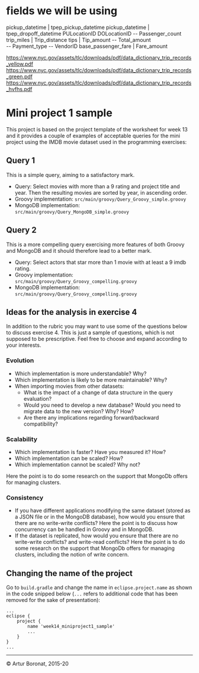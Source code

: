 # fields we will be using
pickup_datetime | tpep_pickup_datetime
pickup_datetime | tpep_dropoff_datetime
PULocationID 
DOLocationID 
-- Passenger_count 
trip_miles | Trip_distance 
tips | Tip_amount
-- Total_amount  
-- Payment_type 
-- VendorID
base_passenger_fare | Fare_amount 

https://www.nyc.gov/assets/tlc/downloads/pdf/data_dictionary_trip_records_yellow.pdf
https://www.nyc.gov/assets/tlc/downloads/pdf/data_dictionary_trip_records_green.pdf
https://www.nyc.gov/assets/tlc/downloads/pdf/data_dictionary_trip_records_hvfhs.pdf




# Mini project 1 sample

This project is based on the project template of the worksheet for week 13 and it provides a couple of examples of acceptable queries for the mini project using the IMDB movie dataset used in the programming exercises:

## Query 1

This is a simple query, aiming to a satisfactory mark.

  * Query: Select movies with more than a 9 rating and project title and year. Then the resulting movies are sorted by year, in ascending order. 
  * Groovy implementation: `src/main/groovy/Query_Groovy_simple.groovy`
  * MongoDB implementation: `src/main/groovy/Query_MongoDB_simple.groovy`

## Query 2

This is a more compelling query exercising more features of both Groovy and MongoDB and it should therefore lead to a better mark.

  * Query: Select actors that star more than 1 movie with at least a 9 imdb rating.
  * Groovy implementation: `src/main/groovy/Query_Groovy_compelling.groovy`
  * MongoDB implementation: `src/main/groovy/Query_Groovy_compelling.groovy`


## Ideas for the analysis in exercise 4

In addition to the rubric you may want to use some of the questions below to discuss exercise 4. This is just a sample of questions, which is not supposed to be prescriptive. Feel free to choose and expand according to your interests.

### Evolution

* Which implementation is more understandable? Why?
* Which implementation is likely to be more maintainable? Why?
* When importing movies from other datasets:
  * What is the impact of a change of data structure in the query evaluation?
  * Would you need to develop a new database? Would you need to migrate data to the new version? Why? How?
  * Are there any implications regarding forward/backward compatibility?

### Scalability

* Which implementation is faster? Have you measured it? How?
* Which implementation can be scaled? How? 
* Which implementation cannot be scaled? Why not?

Here the point is to do some research on the support that MongoDb offers for managing clusters.

### Consistency

* If you have different applications modifying the same dataset (stored as a JSON file or in the MongoDB database), how would you ensure that there are no write-write conflicts? Here the point is to discuss how concurrency can be handled in Groovy and in MongoDB.
* If the dataset is replicated, how would you ensure that there are no write-write conflicts? and write-read conflicts? Here the point is to do some research on the support that MongoDb offers for managing clusters, including the notion of write concern.


## Changing the name of the project

Go to `build.gradle` and change the name in `eclipse.project.name` as shown in the code snipped below (`...` refers to additional code that has been removed for the sake of presentation):

```
...
eclipse {
	project {
		name 'week14_miniproject1_sample'
		...
	}
}
...
```





***
&copy; Artur Boronat, 2015-20
